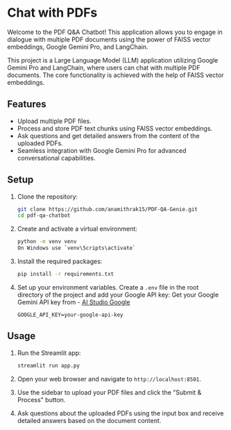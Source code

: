 # Chat with PDFs
Welcome to the PDF Q&A Chatbot! This application allows you to engage in dialogue with multiple PDF documents using the power of FAISS vector embeddings, Google Gemini Pro, and LangChain.

This project is a Large Language Model (LLM) application utilizing Google Gemini Pro and LangChain, where users can chat with multiple PDF documents. The core functionality is achieved with the help of FAISS vector embeddings.


## Features

- Upload multiple PDF files.
- Process and store PDF text chunks using FAISS vector embeddings.
- Ask questions and get detailed answers from the content of the uploaded PDFs.
- Seamless integration with Google Gemini Pro for advanced conversational capabilities.

## Setup

1. Clone the repository:

    ```bash
    git clone https://github.com/anamithrak15/PDF-QA-Genie.git
    cd pdf-qa-chatbot
    ```

2. Create and activate a virtual environment:

    ```bash
    python -m venv venv
    On Windows use `venv\Scripts\activate`
    ```

3. Install the required packages:

    ```bash
    pip install -r requirements.txt
    ```

4. Set up your environment variables. Create a `.env` file in the root directory of the project and add your Google API key:
   Get your Google Gemini API key from - [AI Studio Google](https://aistudio.google.com/app/apikey?_gl=1*605nqu*_ga*MzM5MDUxNTAwLjE3MjA4OTIxNTg.*_ga_P1DBVKWT6V*MTcyMDg5MjE1OC4xLjEuMTcyMDg5MjE2MS41Ny4wLjkwMDAyNzg1Nw..)

    ```env
    GOOGLE_API_KEY=your-google-api-key
    ```

## Usage

1. Run the Streamlit app:

    ```bash
    streamlit run app.py
    ```

2. Open your web browser and navigate to `http://localhost:8501`.

3. Use the sidebar to upload your PDF files and click the "Submit & Process" button.

4. Ask questions about the uploaded PDFs using the input box and receive detailed answers based on the document content.
